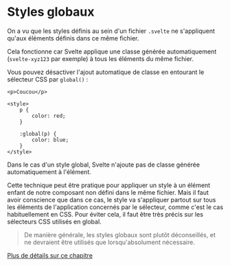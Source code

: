 # Styles globaux

On a vu que les styles définis au sein d'un fichier `.svelte` ne s'appliquent qu'aux éléments définis dans ce même fichier.

Cela fonctionne car Svelte applique une classe générée automatiquement (`svelte-xyz123` par exemple) à tous les éléments du même fichier.

Vous pouvez désactiver l'ajout automatique de classe en entourant le sélecteur CSS par `global()` :

```svelte
<p>Coucou</p>

<style>
	p {
		color: red;
	}

	:global(p) {
		color: blue;
	}
</style>
```

Dans le cas d'un style global, Svelte n'ajoute pas de classe générée automatiquement à l'élément.

Cette technique peut être pratique pour appliquer un style à un élément enfant de notre composant non défini dans le même fichier. Mais il faut avoir conscience que dans ce cas, le style va s'appliquer partout sur tous les éléments de l'application concernés par le sélecteur, comme c'est le cas habituellement en CSS. Pour éviter cela, il faut être très précis sur les sélecteurs CSS utilisés en global.

> De manière générale, les styles globaux sont plutôt déconseillés, et ne devraient être utilisés que lorsqu'absolument nécessaire.

[Plus de détails sur ce chapitre](https://svelte.dev/docs/svelte-components#style)
